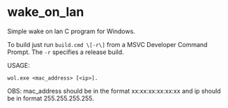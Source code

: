 # wake_on_lan
Simple wake on lan C program for Windows.

To build just run `build.cmd \[-r\]` from a MSVC Developer Command Prompt. The `-r` specifies a release build.

USAGE:

```
wol.exe <mac_address> [<ip>].
```

OBS: mac_address should be in the format xx:xx:xx:xx:xx:xx and ip should be in format 255.255.255.255.
